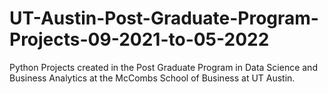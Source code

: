 # UT-Austin-Post-Graduate-Program-Projects-09-2021-to-05-2022
Python Projects created in the Post Graduate Program in Data Science and Business Analytics at the McCombs School of Business at UT Austin.
